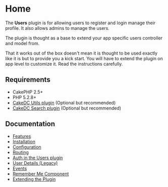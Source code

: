 Home
====

The **Users** plugin is for allowing users to register and login manage their profile. It also allows admins to manage the users.

The plugin is thought as a base to extend your app specific users controller and model from.

That it works out of the box doesn't mean it is thought to be used exactly like it is but to provide you a kick start. You will have to extend the plugin on app level to customize it. Read the instructions carefully.

Requirements
------------

* CakePHP 2.5+
* PHP 5.2.8+
* [CakeDC Utils plugin](http://github.com/CakeDC/utils) (Optional but recommended)
* [CakeDC Search plugin](http://github.com/CakeDC/search) (Optional but recommended)

Documentation
-------------

* [Features](Documentation/Features.md)
* [Installation](Documentation/Installation.md)
* [Configuration](Documentation/Configuration.md)
* [Routing](Documentation/Routing.md)
* [Auth in the Users plugin](Documentation/Auth-In-The-Users-Plugin.md)
* [User Details (Legacy)](Documentation/User-Details.md)
* [Events](Documentation/Events.md)
* [Remember Me Component](Documentation/Remember-Me-Component.md)
* [Extending the Plugin](Documentation/Extending-The-Plugin.md)
